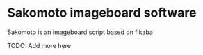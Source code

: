 # Sakomoto imageboard software
Sakomoto is an imageboard script based on fikaba

TODO: Add more here
